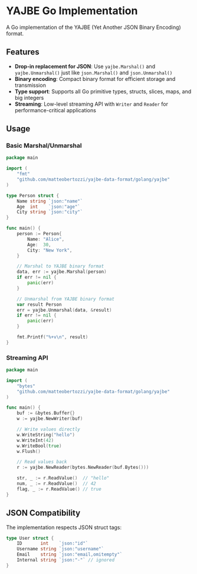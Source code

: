 # YAJBE Go Implementation

A Go implementation of the YAJBE (Yet Another JSON Binary Encoding) format.

## Features

- **Drop-in replacement for JSON**: Use `yajbe.Marshal()` and `yajbe.Unmarshal()` just like `json.Marshal()` and `json.Unmarshal()`
- **Binary encoding**: Compact binary format for efficient storage and transmission
- **Type support**: Supports all Go primitive types, structs, slices, maps, and big integers
- **Streaming**: Low-level streaming API with `Writer` and `Reader` for performance-critical applications

## Usage

### Basic Marshal/Unmarshal

```go
package main

import (
    "fmt"
    "github.com/matteobertozzi/yajbe-data-format/golang/yajbe"
)

type Person struct {
    Name string `json:"name"`
    Age  int    `json:"age"`
    City string `json:"city"`
}

func main() {
    person := Person{
        Name: "Alice",
        Age:  30,
        City: "New York",
    }

    // Marshal to YAJBE binary format
    data, err := yajbe.Marshal(person)
    if err != nil {
        panic(err)
    }

    // Unmarshal from YAJBE binary format
    var result Person
    err = yajbe.Unmarshal(data, &result)
    if err != nil {
        panic(err)
    }

    fmt.Printf("%+v\n", result)
}
```

### Streaming API

```go
package main

import (
    "bytes"
    "github.com/matteobertozzi/yajbe-data-format/golang/yajbe"
)

func main() {
    buf := &bytes.Buffer{}
    w := yajbe.NewWriter(buf)

    // Write values directly
    w.WriteString("hello")
    w.WriteInt(42)
    w.WriteBool(true)
    w.Flush()

    // Read values back
    r := yajbe.NewReader(bytes.NewReader(buf.Bytes()))

    str, _ := r.ReadValue()  // "hello"
    num, _ := r.ReadValue()  // 42
    flag, _ := r.ReadValue() // true
}
```


## JSON Compatibility

The implementation respects JSON struct tags:

```go
type User struct {
    ID       int    `json:"id"`
    Username string `json:"username"`
    Email    string `json:"email,omitempty"`
    Internal string `json:"-"` // ignored
}
```
